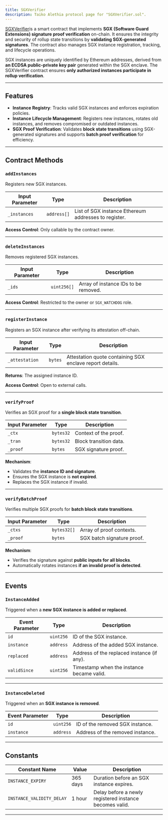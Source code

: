 ```yaml
---
title: SGXVerifier
description: Taiko Alethia protocol page for "SGXVerifier.sol".
---
```


[SGXVerifier](https://github.com/taikoxyz/taiko-mono/blob/taiko-alethia-protocol-v2.3.0/packages/protocol/contracts/layer1/verifiers/SgxVerifier.sol)is a smart contract that implements **SGX (Software Guard Extensions) signature proof verification** on-chain. It ensures the integrity and security of rollup state transitions by **validating SGX-generated signatures**. The contract also manages SGX instance registration, tracking, and lifecycle operations.

SGX instances are uniquely identified by Ethereum addresses, derived from **an ECDSA public-private key pair** generated within the SGX enclave. The SGXVerifier contract ensures **only authorized instances participate in rollup verification**.

---

## Features

- **Instance Registry**: Tracks valid SGX instances and enforces expiration policies.
- **Instance Lifecycle Management**: Registers new instances, rotates old instances, and removes compromised or outdated instances.
- **SGX Proof Verification**: Validates **block state transitions** using SGX-generated signatures and supports **batch proof verification** for efficiency.

---

## Contract Methods

### `addInstances`

Registers new SGX instances.

| Input Parameter | Type        | Description                                          |
| --------------- | ----------- | ---------------------------------------------------- |
| `_instances`    | `address[]` | List of SGX instance Ethereum addresses to register. |

**Access Control**: Only callable by the contract owner.

---

### `deleteInstances`

Removes registered SGX instances.

| Input Parameter | Type        | Description                          |
| --------------- | ----------- | ------------------------------------ |
| `_ids`          | `uint256[]` | Array of instance IDs to be removed. |

**Access Control**: Restricted to the owner or `SGX_WATCHDOG` role.

---

### `registerInstance`

Registers an SGX instance after verifying its attestation off-chain.

| Input Parameter | Type    | Description                                              |
| --------------- | ------- | -------------------------------------------------------- |
| `_attestation`  | `bytes` | Attestation quote containing SGX enclave report details. |

**Returns**: The assigned instance ID.

**Access Control**: Open to external calls.

---

### `verifyProof`

Verifies an SGX proof for a **single block state transition**.

| Input Parameter | Type      | Description            |
| --------------- | --------- | ---------------------- |
| `_ctx`          | `bytes32` | Context of the proof.  |
| `_tran`         | `bytes32` | Block transition data. |
| `_proof`        | `bytes`   | SGX signature proof.   |

**Mechanism**:

- Validates the **instance ID and signature**.
- Ensures the SGX instance is **not expired**.
- Replaces the SGX instance if invalid.

---

### `verifyBatchProof`

Verifies multiple SGX proofs for **batch block state transitions**.

| Input Parameter | Type        | Description                |
| --------------- | ----------- | -------------------------- |
| `_ctxs`         | `bytes32[]` | Array of proof contexts.   |
| `_proof`        | `bytes`     | SGX batch signature proof. |

**Mechanism**:

- Verifies the signature against **public inputs for all blocks**.
- Automatically rotates instances **if an invalid proof is detected**.

---

## Events

### `InstanceAdded`

Triggered when a **new SGX instance is added or replaced**.

| Event Parameter | Type      | Description                                |
| --------------- | --------- | ------------------------------------------ |
| `id`            | `uint256` | ID of the SGX instance.                    |
| `instance`      | `address` | Address of the added SGX instance.         |
| `replaced`      | `address` | Address of the replaced instance (if any). |
| `validSince`    | `uint256` | Timestamp when the instance became valid.  |

---

### `InstanceDeleted`

Triggered when an **SGX instance is removed**.

| Event Parameter | Type      | Description                      |
| --------------- | --------- | -------------------------------- |
| `id`            | `uint256` | ID of the removed SGX instance.  |
| `instance`      | `address` | Address of the removed instance. |

---

## Constants

| Constant Name             | Value    | Description                                             |
| ------------------------- | -------- | ------------------------------------------------------- |
| `INSTANCE_EXPIRY`         | 365 days | Duration before an SGX instance expires.                |
| `INSTANCE_VALIDITY_DELAY` | 1 hour   | Delay before a newly registered instance becomes valid. |

---
